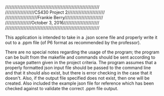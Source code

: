/////////////////////////////////////////////////////////////  
///////////////////CS430 Project 2////////////////////////  
/////////////////////Frankie Berry/////////////////////////  
/////////////////October 3, 2016///////////////////////  
/////////////////////////////////////////////////////////////

 This application is intended to take in a .json scene file and properly write it out to a .ppm file (of P6 format as recommended by the professor).

 There are no special notes regarding the usage of the program; the program can be built from the makefile and commands should be sent
according to the usage pattern given in the project criteria. The program assumes that a properly formatted json input file
should be passed to the command line and that it should also exist, but there is error checking in the case that it doesn't. Also, if
the output file specified does not exist, then one will be created. Also included the example json file for reference which has been checked against to validate the correct .ppm file output.
